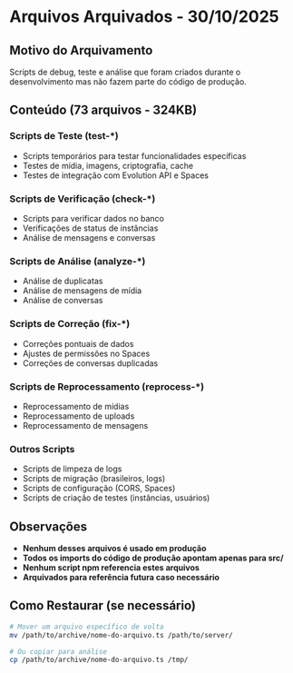 # Arquivos Arquivados - 30/10/2025

## Motivo do Arquivamento
Scripts de debug, teste e análise que foram criados durante o desenvolvimento mas não fazem parte do código de produção.

## Conteúdo (73 arquivos - 324KB)

### Scripts de Teste (test-*)
- Scripts temporários para testar funcionalidades específicas
- Testes de mídia, imagens, criptografia, cache
- Testes de integração com Evolution API e Spaces

### Scripts de Verificação (check-*)
- Scripts para verificar dados no banco
- Verificações de status de instâncias
- Análise de mensagens e conversas

### Scripts de Análise (analyze-*)
- Análise de duplicatas
- Análise de mensagens de mídia
- Análise de conversas

### Scripts de Correção (fix-*)
- Correções pontuais de dados
- Ajustes de permissões no Spaces
- Correções de conversas duplicadas

### Scripts de Reprocessamento (reprocess-*)
- Reprocessamento de mídias
- Reprocessamento de uploads
- Reprocessamento de mensagens

### Outros Scripts
- Scripts de limpeza de logs
- Scripts de migração (brasileiros, logs)
- Scripts de configuração (CORS, Spaces)
- Scripts de criação de testes (instâncias, usuários)

## Observações
- **Nenhum desses arquivos é usado em produção**
- **Todos os imports do código de produção apontam apenas para src/**
- **Nenhum script npm referencia estes arquivos**
- **Arquivados para referência futura caso necessário**

## Como Restaurar (se necessário)
```bash
# Mover um arquivo específico de volta
mv /path/to/archive/nome-do-arquivo.ts /path/to/server/

# Ou copiar para análise
cp /path/to/archive/nome-do-arquivo.ts /tmp/
```
